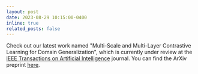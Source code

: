 ```yaml
---
layout: post
date: 2023-08-29 10:15:00-0400
inline: true
related_posts: false
---
```



Check out our latest work named "Multi-Scale and Multi-Layer Contrastive Learning for Domain Generalization", which 
is currently under review at the [IEEE Transactions on Artificial Intelligence](https://ieeexplore.ieee.org/xpl/RecentIssue.jsp?punumber=9078688)
journal. You can find the ArXiv preprint [here]().
